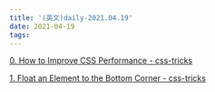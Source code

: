 ```yaml
---
title: '(英文)daily-2021.04.19'
date: 2021-04-19
tags:
---
```


[0. How to Improve CSS Performance - css-tricks](https://calibreapp.com/blog/css-performance)

[1. Float an Element to the Bottom Corner - css-tricks](https://css-tricks.com/float-an-element-to-the-bottom-corner/)